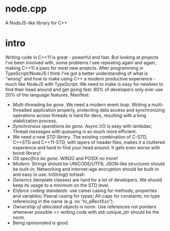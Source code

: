 # node.cpp
A NodsJS-like library for C++


# intro
Writing code in C++11 is great - powerful and fast. But looking at projects I've been involved with, some problems I see repeating again and again, making C++11 a pass for most new projects. After programming in TypeScript/NodeJS I think I've got a better understanding of what is "wrong" and how to make using C++ a modern productive experience - much like NodeJS with TypeScript. We need to make is easy for newbies to find their head around and get going fast: 80% of developers only ever use 20% of the language features. 
Manifest:
- *Multi-threading be gone*. We need a modern event loop. Writing a multi-threaded application properly, protecting data access and synchronizing operations across threads is hard for devs, resulting with a long stabilization process.
- *Synchronous operations be gone*. Async I/O is easy with lambdas; Thread messages with queueing is so much more efficient. 
- We need *a new STD library*. The existing combination of C-STD, C++STD and C++11-STD, with layers of header files, makes it a cluttered experience and hard to find your head around. It gets even worse with boost library! 
- *OS specifics be gone*. WIN32 and POSIX no more! 
- *Modern:* Strings should be UNICODE/UTF8; JSON-like structures should be built-in; Networking and internet-age encryption should be built-in and easy to use. toString() toHash
- *Generics* (template classes) are hard for a lot of developers. We should keep its usage to a minimum on the STD level.
- *Enforce coding standards*: use camel casing for methods; properties and variables; Pascal casing for types; All-caps for constants; no type referencing in the name (e.g. no “m_pRectXxx”). 
- *Ownership of allocated objects* is norm. Use references not pointers whenever possible >> writing code with std::unique_ptr should be the norm. 
- Being *opinionated* is good. 

